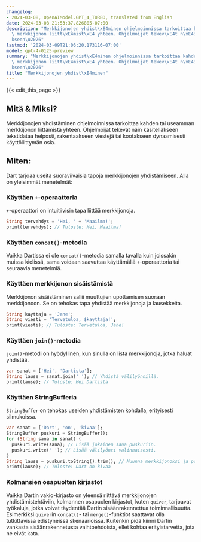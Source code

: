 ```yaml
---
changelog:
- 2024-03-08, OpenAIModel.GPT_4_TURBO, translated from English
date: 2024-03-08 21:53:37.826805-07:00
description: "Merkkijonojen yhdist\xE4minen ohjelmoinnissa tarkoittaa kahden tai useamman\
  \ merkkijonon liitt\xE4mist\xE4 yhteen. Ohjelmoijat tekev\xE4t n\xE4in k\xE4sitell\xE4\
  kseen\u2026"
lastmod: '2024-03-09T21:06:20.173116-07:00'
model: gpt-4-0125-preview
summary: "Merkkijonojen yhdist\xE4minen ohjelmoinnissa tarkoittaa kahden tai useamman\
  \ merkkijonon liitt\xE4mist\xE4 yhteen. Ohjelmoijat tekev\xE4t n\xE4in k\xE4sitell\xE4\
  kseen\u2026"
title: "Merkkijonojen yhdist\xE4minen"
---
```


{{< edit_this_page >}}

## Mitä & Miksi?
Merkkijonojen yhdistäminen ohjelmoinnissa tarkoittaa kahden tai useamman merkkijonon liittämistä yhteen. Ohjelmoijat tekevät näin käsitelläkseen tekstidataa helposti, rakentaakseen viestejä tai kootakseen dynaamisesti käyttöliittymän osia.

## Miten:
Dart tarjoaa useita suoraviivaisia tapoja merkkijonojen yhdistämiseen. Alla on yleisimmät menetelmät:

### Käyttäen `+`-operaattoria
`+`-operaattori on intuitiivisin tapa liittää merkkijonoja.
```dart
String tervehdys = 'Hei, ' + 'Maailma!';
print(tervehdys); // Tuloste: Hei, Maailma!
```

### Käyttäen `concat()`-metodia
Vaikka Dartissa ei ole `concat()`-metodia samalla tavalla kuin joissakin muissa kielissä, sama voidaan saavuttaa käyttämällä `+`-operaattoria tai seuraavia menetelmiä.

### Käyttäen merkkijonon sisäistämistä
Merkkijonon sisäistäminen sallii muuttujien upottamisen suoraan merkkijonoon. Se on tehokas tapa yhdistää merkkijonoja ja lausekkeita.
```dart
String kayttaja = 'Jane';
String viesti = 'Tervetuloa, $kayttaja!';
print(viesti); // Tuloste: Tervetuloa, Jane!
```

### Käyttäen `join()`-metodia
`join()`-metodi on hyödyllinen, kun sinulla on lista merkkijonoja, jotka haluat yhdistää.
```dart
var sanat = ['Hei', 'Dartista'];
String lause = sanat.join(' '); // Yhdistä välilyönnillä.
print(lause); // Tuloste: Hei Dartista
```

### Käyttäen StringBufferia
`StringBuffer` on tehokas useiden yhdistämisten kohdalla, erityisesti silmukoissa.
```dart
var sanat = ['Dart', 'on', 'kivaa'];
StringBuffer puskuri = StringBuffer();
for (String sana in sanat) {
  puskuri.write(sana); // Lisää jokainen sana puskuriin.
  puskuri.write(' '); // Lisää välilyönti valinnaisesti.
}
String lause = puskuri.toString().trim(); // Muunna merkkijonoksi ja poista lopusta välilyönti.
print(lause); // Tuloste: Dart on kivaa
```

### Kolmansien osapuolten kirjastot
Vaikka Dartin vakio-kirjasto on yleensä riittävä merkkijonojen yhdistämistehtäviin, kolmannen osapuolen kirjastot, kuten `quiver`, tarjoavat työkaluja, jotka voivat täydentää Dartin sisäänrakennettua toiminnallisuutta. Esimerkiksi `quiver`in `concat()`- tai `merge()`-funktiot saattavat olla tutkittavissa edistyneissä skenaarioissa. Kuitenkin pidä kiinni Dartin vankasta sisäänrakennetusta vaihtoehdoista, ellet kohtaa erityistarvetta, jota ne eivät kata.
